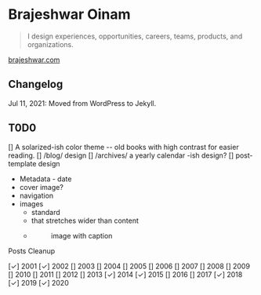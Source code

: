 # Brajeshwar Oinam

> I design experiences, opportunities, careers, teams, products, and organizations.

[brajeshwar.com](https://brajeshwar.com)

## Changelog

Jul 11, 2021: Moved from WordPress to Jekyll.

## T0D0

[] A solarized-ish color theme -- old books with high contrast for easier reading.
[] /blog/ design
[] /archives/ a yearly calendar -ish design?
[] post-template design
  - Metadata - date
  - cover image?
  - navigation
  - images
    + standard
    + <picture> that stretches wider than content
    + <figure> image with caption

Posts Cleanup

[✓] 2001
[✓] 2002
[] 2003
[] 2004
[] 2005
[] 2006
[] 2007
[] 2008
[] 2009
[] 2010
[] 2011
[] 2012
[] 2013
[✓] 2014
[✓] 2015
[] 2016
[] 2017
[✓] 2018
[✓] 2019
[✓] 2020